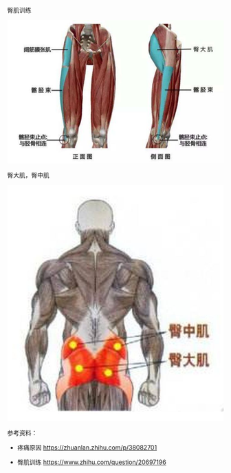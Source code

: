 

臀肌训练



![img](.img_%E8%B7%91%E6%AD%A5%E8%86%9D%E8%BF%90%E5%8A%A8%E5%BA%B7%E5%A4%8D/v2-f5a9603228fb6dd9d59d485d42b6fe7a_720w.jpg)

臀大肌，臀中肌

![img](.img_%E8%B7%91%E6%AD%A5%E8%86%9D%E8%BF%90%E5%8A%A8%E5%BA%B7%E5%A4%8D/v2-53dcef109d1fbcd16de61687e34383f4_720w.jpg)





参考资料：

- 疼痛原因 https://zhuanlan.zhihu.com/p/38082701

- 臀肌训练 https://www.zhihu.com/question/20697196

